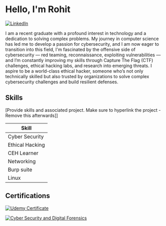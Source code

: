 # Hello, I'm Rohit
[![LinkedIn](https://img.shields.io/badge/LinkedIn-Connect-blue?style=for-the-badge&logo=linkedin)](https://www.linkedin.com/in/rohitnaik12/)




I am a recent graduate with a profound interest in technology and a dedication to solving complex problems. My journey in computer science has led me to develop a passion for cybersecurity, and I am now eager to transition into this field, I'm fascinated by the offensive side of cybersecurity — red teaming, reconnaissance, exploiting vulnerabilities — and I’m constantly improving my skills through Capture The Flag (CTF) challenges, ethical hacking labs, and research into emerging threats. I aspire to be a world-class ethical hacker, someone who’s not only technically skilled but also trusted by organizations to solve complex cybersecurity challenges and build resilient defenses.

## Skills
[Provide skills and associated project. Make sure to hyperlink the project - Remove this afterwards]]

| Skill                                         | 
|-----------------------------------------------|
| Cyber Security                                | 
| Ethical Hacking                               |
| CEH Learner                                   | 
| Networking                                    |
| Burp suite                                    | 
| Linux                                         |


## Certifications


[![Udemy Certificate](https://img.shields.io/badge/Udemy-Certificate-blueviolet?style=for-the-badge&logo=udemy)](https://www.udemy.com/certificate/UC-e6a5343e-e9cd-4241-ae98-50bfc507870c/)

[![Cyber Security and Digital Forensics](https://img.shields.io/badge/CyberSecured_India-Cyber_Security_&_Digital_Forensics-darkgreen?style=for-the-badge&logo=verizon)](https://your-certificate-link.com)

